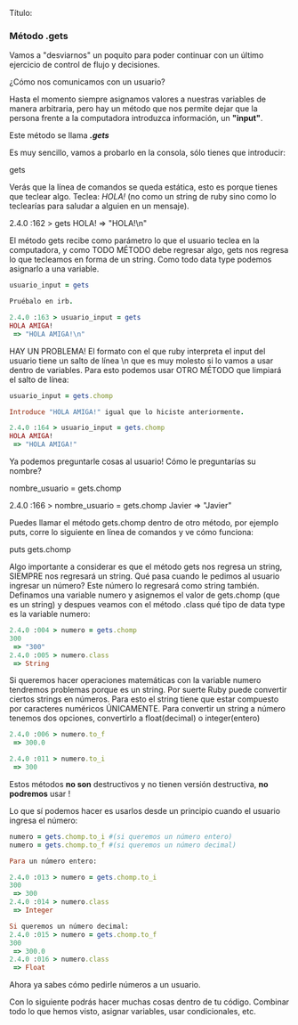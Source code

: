 Título: 
### Método .gets

Vamos a "desviarnos" un poquito para poder continuar con un último ejercicio de control de flujo y decisiones. 

¿Cómo nos comunicamos con un usuario?

Hasta el momento siempre asignamos valores a nuestras variables de manera arbitraria, pero hay un método que nos permite dejar que la persona frente a la computadora introduzca información, un __"input"__.

Este método se llama ___.gets___

Es muy sencillo, vamos a probarlo en la consola, sólo tienes que introducir:

gets

Verás que la línea de comandos se queda estática, esto es porque tienes que teclear algo. Teclea: _HOLA!_ (no como un string de ruby sino como lo teclearías para saludar a alguien en un mensaje).

2.4.0 :162 > gets
HOLA!
 => "HOLA!\n"

El método gets recibe como parámetro lo que el usuario teclea en la computadora, y como TODO MÉTODO debe regresar algo, gets nos regresa lo que tecleamos en forma de un string. Como todo data type podemos asignarlo a una variable.

```ruby
usuario_input = gets

Pruébalo en irb.

2.4.0 :163 > usuario_input = gets
HOLA AMIGA!
 => "HOLA AMIGA!\n" 
```

HAY UN PROBLEMA! El formato con el que ruby interpreta el input del usuario tiene un salto de línea \n que es muy molesto si lo vamos a usar dentro de variables. Para esto podemos usar OTRO MÉTODO que limpiará el salto de línea:

```ruby
usuario_input = gets.chomp

Introduce "HOLA AMIGA!" igual que lo hiciste anteriormente.

2.4.0 :164 > usuario_input = gets.chomp
HOLA AMIGA!
 => "HOLA AMIGA!" 
```

Ya podemos preguntarle cosas al usuario! Cómo le preguntarías su nombre?

nombre_usuario = gets.chomp

2.4.0 :166 > nombre_usuario = gets.chomp
Javier
 => "Javier"

Puedes llamar el método gets.chomp dentro de otro método, por ejemplo puts, corre lo siguiente en línea de comandos y ve cómo funciona:

puts gets.chomp


Algo importante a considerar es que el método gets nos regresa un string, SIEMPRE nos regresará un string. Qué pasa cuando le pedimos al usuario ingresar un número? Este número lo regresará como string también. Definamos una variable numero y asignemos el valor de gets.chomp (que es un string) y despues veamos con el método .class qué tipo de data type es la variable numero:

```ruby
2.4.0 :004 > numero = gets.chomp
300
 => "300" 
2.4.0 :005 > numero.class
 => String 
```

Si queremos hacer operaciones matemáticas con la variable numero tendremos problemas porque es un string. Por suerte Ruby puede convertir ciertos strings en números. Para esto el string tiene que estar compuesto por caracteres numéricos ÚNICAMENTE. Para convertir un string a número tenemos dos opciones, convertirlo a float(decimal) o integer(entero)

```ruby
2.4.0 :006 > numero.to_f
 => 300.0 

2.4.0 :011 > numero.to_i
 => 300 
```

Estos métodos __no son__ destructivos y no tienen versión destructiva, __no podremos__ usar !

Lo que sí podemos hacer es usarlos desde un principio cuando el usuario ingresa el número:

```ruby
numero = gets.chomp.to_i #(si queremos un número entero)
numero = gets.chomp.to_f #(si queremos un número decimal)

Para un número entero:

2.4.0 :013 > numero = gets.chomp.to_i
300
 => 300 
2.4.0 :014 > numero.class
 => Integer 

Si queremos un número decimal:
2.4.0 :015 > numero = gets.chomp.to_f
300
 => 300.0 
2.4.0 :016 > numero.class
 => Float 
```

Ahora ya sabes cómo pedirle números a un usuario.


Con lo siguiente podrás hacer muchas cosas dentro de tu código. Combinar todo lo que hemos visto, asignar variables, usar condicionales, etc.


